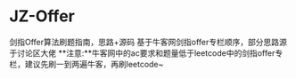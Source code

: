 # JZ-Offer
剑指Offer算法刷题指南，思路+源码
基于牛客网剑指offer专栏顺序，部分思路源于讨论区大佬
**注意:**牛客网中的ac要求和题量低于leetcode中的剑指offer专栏，建议先刷一到两遍牛客，再刷leetcode~
